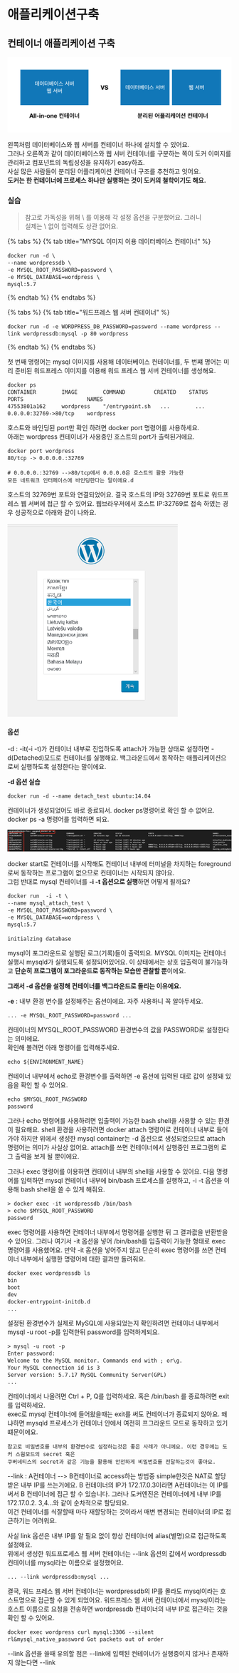 # 애플리케이션구축

##  컨테이너 애플리케이션 구축 

![App&#xC744; &#xD558;&#xB098; &#xB610;&#xB294; &#xBD84;&#xB9AC;&#xB41C; Container&#xB85C; &#xAD6C;&#xC131;](../../.gitbook/assets/image%20%2822%29.png)

왼쪽처럼 데이터베이스와 웹 서버를 컨테이너 하나에 설치할 수 있어요.   
그러나 오른쪽과 같이 데이터베이스와 웹 서버 컨테이너를 구분하는  쪽이 도커 이미지를 관리하고 컴포넌트의 독립성성을 유지하기 easy하죠.   
사실 많은 사람들이 분리된 어플리케이션 컨테이너 구조를 추천하고 잇어요.   
**도커는 한 컨테이너에 프로세스 하나만 실행하는 것이 도커의 철학이기도 해요.**

### 

### 실습

> 참고로 가독성을 위해 \ 를 이용해 각 설정 옵션을 구분했어요. 그러니   
> 실제는 \ 없이 입력해도 상관 없어요.

{% tabs %}
{% tab title="MYSQL 이미지 이용 데이터베이스 컨테이너" %}
```text
docker run -d \
--name wordpressdb \
-e MYSQL_ROOT_PASSWORD=password \ 
-e MYSQL_DATABASE=wordpress \ 
mysql:5.7 
```
{% endtab %}
{% endtabs %}

{% tabs %}
{% tab title="워드프레스 웹 서버 컨테이너" %}
```text
docker run -d -e WORDPRESS_DB_PASSWORD=password --name wordpress --link wordpressdb:mysql -p 80 wordpress
```
{% endtab %}
{% endtabs %}

첫 번째 명령어는 mysql 이미지를 사용해 데이터베이스 컨테이너를, 두 번쨰 명어는 미리 준비된 워드프레스 이미지를 이용해 워드 프레스 웹 서버 컨테이너를 생성해요.   


```text
docker ps 
CONTAINER        IMAGE        COMMAND         CREATED    STATUS    PORTS                    NAMES
47553801a162     wordpress    "/entrypoint.sh   ...        ...     0.0.0.0:32769->80/tcp    wordpress    
```

호스트와 바인딩된 port만 확인 하려면 docker port 명령어를 사용하세요.   
아래는 wordpress 컨테이너가 사용중인 호스트의 port가 출력된거에요.   


```text
docker port wordpress
80/tcp -> 0.0.0.0.:32769

# 0.0.0.0.:32769 -->80/tcp에서 0.0.0.0은 호스트의 활용 가능한 
모든 네트워크 인터페이스에 바인딩한다는 말이에요.d
```

호스트의 32769번 포트와 연결되었어요. 결국 호스트의 IP와 32769번 포트로 워드프레스 웹 서버에 접근 할 수 있어요. 웹브라우저에서 호스트 IP:32769로 접속 하였는 경우 성공적으로 아래와 같이 나와요. 

![&#xD30C;&#xC774;&#xC5B4; &#xD3ED;&#xC2A4;&#xC5D0;&#xC11C; &#xC811;&#xC18D;&#xD55C; &#xBAA8;&#xC2B5;](../../.gitbook/assets/image%20%28113%29.png)

#### 옵션 

-d : -it\(-i -t\)가 컨테이너 내부로 진입하도록 attach가 가능한 상태로 설정하면 -d\(Detached\)모드로 컨테이너를 실행해요. 백그라운드에서 동작하는 애플리케이션으로써 실행하도록 설정한다는 말이에요. 

**-d 옵션 실습**

```text
docker run -d --name detach_test ubuntu:14.04
```

컨테이너가 생성되었어도 바로 종료되서. docker ps명령어로 확인 할 수 없어요.   
docker ps -a 명령어를 입력하면 되요.   
  


![](../../.gitbook/assets/image%20%2861%29.png)

docker start로 컨테이너를 시작해도 컨테이너 내부에 터미널을 차지하는 foreground로써 동작하는 프로그램이 없으므로 컨테이너는 시작되지 않아요.   
그럼 반대로 mysql 컨테이너를 **-i -t 옵션으로 실행**하면 어떻게 될까요? 

```text
docker run  -i -t \ 
--name mysql_attach_test \
-e MYSQL_ROOT_PASSWORD=password \
-e MYSQL_DATABASE=wordpress \
mysql:5.7

initialzing database
```

 mysql이 포그라운드로 실행된 로그\(기록\)들이 출력되요. MYSQL 이미지는 컨테이너 실행시 mysqld가 실행되도록 설정되어있어요. 이 상태에서는 상호 입출력이 불가능하고 **단순히 프로그램이 포그라운드로 동작하는 모습만 관찰할 뿐**이에요.   


**그래서 -d 옵션을 설정해 컨테이너를 백그라운드로 돌리는 이유에요.** 

**-e** : 내부 환경 변수를 설정해주는 옵션이에요. 자주 사용하니 꼭 알아두세요. 

```text
... -e MYSQL_ROOT_PASSWORD=password ...
```

컨테이너의 MYSQL\_ROOT\_PASSWORD 환경변수의 값을 PASSWORD로 설정한다는 의미에요.   
확인해 볼려면 아래 명령어를 입력해주세요. 

```text
echo ${ENVIRONMENT_NAME}
```

컨테이너 내부에서 echo로 환경변수를 출력하면 -e 옵션에 입력된 대로 값이 설정돼 있음을 확인 할 수 있어요. 

```text
echo $MYSQL_ROOT_PASSWORD
password
```

그러나 echo 명령어를 사용하려면 입출력이 가능한 bash shell을 사용할 수 있는 환경이 필요해요. shell 환경을 사용하려면 docker attach 명령어로 컨테이너 내부로 들어가야 하지만 위에서 생성한 mysql container는 -d 옵션으로 생성되었으므로 attach 명령어는 의미가 사실상 없어요. attach를 쓰면 컨테이너에서 실행중인 프로그램의 로그 출력을 보게 될 뿐이에요. 

그러나 exec 명령어를 이용하면 컨테이너 내부의 shell을 사용할 수 있어요. 다음 명령어를 입력하면 mysql 컨테이너 내부에 bin/bash 프로세스를 실행하고, -i -t 옵션을 이용해 bash shell을 쓸 수 있게 해줘요. 

```text
> docker exec -it wordpressdb /bin/bash
> echo $MYSQL_ROOT_PASSWORD
password
```

 exec 명령어를 사용하면 컨테이너 내부에서 명령어를 실행한 뒤 그 결과괎을 반환받을수 있어요. 그러나 여기서 -it 옵션을 넣어 /bin/bash를 입출력이 가능한 형태로 exec 명령어를 사용했어요.  만약 -it 옵션을 넣어주지 않고 단순히 exec 명령어를 쓰면 컨테이너 내부에서 실행한 명령어에 대한 결과만 돌려줘요. 

```text
docker exec wordpressdb ls 
bin 
boot
dev
docker-entrypoint-initdb.d
... 
```

 설정된 환경변수가 실제로 MySQL에 사용되었는지 확인하려면 컨테이너 내부에서 mysql -u root -p를 입력한뒤 password를 입력하게되요. 

```text
> mysql -u root -p
Enter password: 
Welcome to the MySQL monitor. Commands end with ; or\g. 
Your MySQL connection id is 3 
Server version: 5.7.17 MySQL Community Server(GPL)
...
```

컨테이너에서 나올려면 Ctrl + P, Q를 입력하세요. 혹은 /bin/bash 를 종료하려면 exit를 입력하세요.   
exec로 mysql 컨테이너에 들어왔을때는 exit를 써도 컨테이너가 종료되지 않아요. 왜냐하면 mysqld 프로세스가 컨테이너 안에서 여전히 프그라운드 모드로 동작하고 있기 떄문이에요. 

```text
참고로 비밀번호를 내부의 환경변수로 설정하는것은 좋은 사례가 아니에요. 이런 경우에는 도커 스웜모드의 secret 혹은
쿠버네티스의 secret과 같은 기능을 활용해 안전하게 비밀번호를 전달하는것이 좋아요. 
```

--link  : A컨테이너 --&gt; B컨테이너로 access하는 방법중 simple한것은 NAT로 할당받은 내부 IP를 쓰는거에요. B 컨테이너의 IP가 172.17.0.3이라면 A컨테이너는 이 IP를 써서 B 컨테이너에 접근 할 수 있습니다. 그러나 도커엔진은 컨테이너에게 내부 IP를 172.17.0.2. 3,4...와 같이 순차적으로 할당되요.   
이건 컨테이너를 식잘할때 마다 재할당하는 것이라서 매변 변경되는 컨테이너의 IP로 접근하기는 어려워요. 

 사실 link 옵션은 내부 IP를 알 필요 없이 항상 컨테이너에 alias\(별명\)으로 접근하도록 설정해요.   
위에서 생성한 워드프로세스 웹 서버 컨테이너는 --link 옵션의 값에서 wordpressdb 컨테이너를 mysql라는 이름으로 설정했어요. 

```text
... --link wordpressdb:mysql ...
```

결국, 워드 프레스 웹 서버 컨테이너는 wordpressdb의 IP를 몰라도 mysql이라는 호스트명으로 접근할 수 있게 되었어요. 워드프레스 웹 서버 컨테이너에서 mysql이라는 호스트 이름으로 요청을 전송하면 wordpressdb 컨테이너의 내부 IP로 접근하는 것을 확인 할 수 있어요. 

```text
docker exec wordpress curl mysql:3306 --silent
rl&mysql_native_password Got packets out of order
```

--link 옵션을 쓸때 유의할 점은 --link에 입력된 컨테이너가 실행중이지 않거나 존재하지 않는다면 --link

